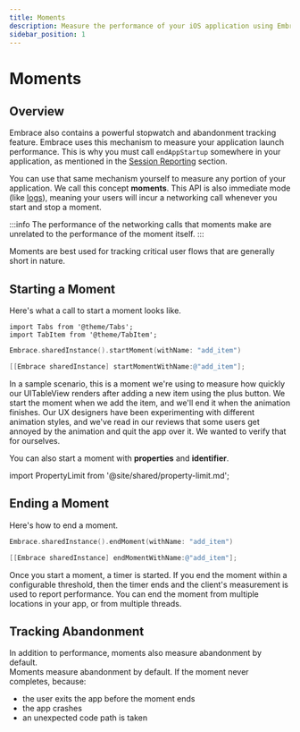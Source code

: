 ```yaml
---
title: Moments
description: Measure the performance of your iOS application using Embrace
sidebar_position: 1
---
```


# Moments

## Overview

Embrace also contains a powerful stopwatch and abandonment tracking feature.
Embrace uses this mechanism to measure your application launch performance. This is why you must call `endAppStartup` somewhere in your application, as mentioned in the [Session Reporting](/ios/5x/integration/session-reporting) section.

You can use that same mechanism yourself to measure any portion of your application. We call this concept **moments**. This API is also immediate mode (like [logs](/ios/5x/integration/log-message-api)), meaning your users will incur a networking call whenever you start and stop a moment.

:::info
The performance of the networking calls that moments make are unrelated to the performance of the moment itself.
:::

Moments are best used for tracking critical user flows that are generally short in nature.

## Starting a Moment

Here's what a call to start a moment looks like.

```mdx-code-block
import Tabs from '@theme/Tabs';
import TabItem from '@theme/TabItem';
```

<Tabs groupId="ios-language" queryString="ios-language">
<TabItem value="swift" label="Swift">

```swift
Embrace.sharedInstance().startMoment(withName: "add_item")
```

</TabItem>

<TabItem value="objectivec" label="Objective-C">

```objectivec
[[Embrace sharedInstance] startMomentWithName:@"add_item"];
```

</TabItem>

</Tabs>

In a sample scenario, this is a moment we're using to measure how quickly our UITableView renders after adding a new item using the plus button.
We start the moment when we add the item, and we'll end it when the animation finishes.
Our UX designers have been experimenting with different animation styles, and we've read in our reviews that some users get annoyed by the animation and quit the app over it.
We wanted to verify that for ourselves.

You can also start a moment with **properties** and **identifier**.

import PropertyLimit from '@site/shared/property-limit.md';

<PropertyLimit />

## Ending a Moment

Here's how to end a moment.

<Tabs groupId="ios-language" queryString="ios-language">
<TabItem value="swift" label="Swift">

```swift
Embrace.sharedInstance().endMoment(withName: "add_item")
```

</TabItem>

<TabItem value="objectivec" label="Objective-C">

```objectivec
[[Embrace sharedInstance] endMomentWithName:@"add_item"];
```

</TabItem>

</Tabs>

Once you start a moment, a timer is started.
If you end the moment within a configurable threshold, then the timer ends and the client's measurement is used to report performance.
You can end the moment from multiple locations in your app, or from multiple threads.  

## Tracking Abandonment

In addition to performance, moments also measure abandonment by default.  
Moments measure abandonment by default. If the moment never completes, because:

- the user exits the app before the moment ends
- the app crashes
- an unexpected code path is taken

